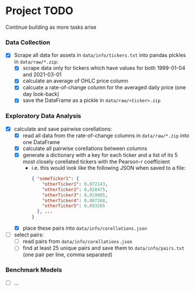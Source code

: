 # Project TODO
Continue building as more tasks arise

### Data Collection
- [X] Scrape all data for assets in `data/info/tickers.txt` into pandas pickles in `data/raw/*.zip`:
  - [X] scrape data only for tickers which have values for both 1999-01-04 and 2021-03-01
  - [X] calculate an average of OHLC price column
  - [X] calcuate a rate-of-change column for the averaged daily price (one day look-back)
  - [X] save the DataFrame as a pickle in `data/raw/<ticker>.zip`

### Exploratory Data Analysis
- [X] calculate and save pairwise corellations:
  - [X] read all data from the rate-of-change columns in `data/raw/*.zip` into one DataFrame
  - [X] calculate all pairwise corellations between columns
  - [X] generate a dictionary with a key for each ticker and a list of its 5 most closely corellated tickers with the Pearson-r coefficient
    - i.e. this would look like the following JSON when saved to a file:
      ```JSON
      { "someTicker1": {
          "otherTicker1": 0.972143,
          "otherTicker2": 0.928475,
          "otherTicker3": 0.919085,
          "otherTicker4": 0.907268,
          "otherTicker5": 0.893265
        }, ...
      }
      ```
  - [X] place these pairs into `data/info/corellations.json`
- [ ] select pairs:
  - [ ] read pairs from `data/info/corellations.json`
  - [ ] find at least 25 unique pairs and save them to `data/info/pairs.txt` (one pair per line, comma separated)

### Benchmark Models
- [ ] ...
